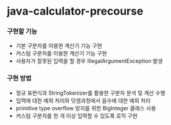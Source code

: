 # java-calculator-precourse

### 구현할 기능

- 기본 구분자를 이용한 계산기 기능 구현
- 커스텀 구분자를 이용한 계산기 기능 구현
- 사용자가 잘못된 입력을 할 경우 IllegalArgumentException 발생

### 구현 방법
- 정규 표현식과 StringTokenizer를 활용한 구분자 분석 및 계산 수행
- 입력에 대한 예외 처리와 덧셈과정에서 음수에 대한 예외 처리
- primitive type overflow 방지를 위한 BigInteger 클래스 사용
- 커스텀 구분자를 한 개 이상 입력할 수 있도록 로직 구현